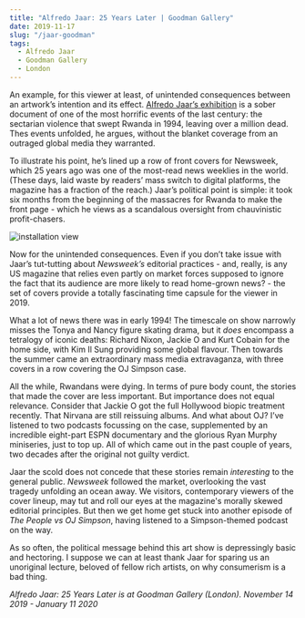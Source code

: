 ```yaml
---
title: "Alfredo Jaar: 25 Years Later | Goodman Gallery"
date: 2019-11-17
slug: "/jaar-goodman"
tags:
  - Alfredo Jaar
  - Goodman Gallery
  - London
---
```


An example, for this viewer at least, of unintended consequences between an artwork’s intention and its effect. [Alfredo Jaar’s exhibition](http://www.goodman-gallery.com/exhibitions/1067) is a sober document of one of the most horrific events of the last century: the sectarian violence that swept Rwanda in 1994, leaving over a million dead. Thes events unfolded, he argues, without the blanket coverage from an outraged global media they warranted.

To illustrate his point, he’s lined up a row of front covers for Newsweek, which 25 years ago was one of the most-read news weeklies in the world. (These days, laid waste by readers’ mass switch to digital platforms, the magazine has a fraction of the reach.) Jaar’s political point is simple: it took six months from the beginning of the massacres for Rwanda to make the front page - which he views as a scandalous oversight from chauvinistic profit-chasers.

![installation view](/jaar-goodman-1.jpg)

Now for the unintended consequences. Even if you don’t take issue with Jaar’s tut-tutting about *Newsweek’s* editorial practices - and, really, is any US magazine that relies even partly on market forces supposed to ignore the fact that its audience are more likely to read home-grown news? - the set of covers provide a totally fascinating time capsule for the viewer in 2019.

What a lot of news there was in early 1994! The timescale on show narrowly misses the Tonya and Nancy figure skating drama, but it *does* encompass a tetralogy of iconic deaths: Richard Nixon, Jackie O and Kurt Cobain for the home side, with Kim Il Sung providing some global flavour. Then towards the summer came an extraordinary mass media extravaganza, with three covers in a row covering the OJ Simpson case.

All the while, Rwandans were dying. In terms of pure body count, the stories that made the cover are less important. But importance does not equal relevance. Consider that Jackie O got the full Hollywood biopic treatment recently. That Nirvana are still reissuing albums. And what about OJ? I’ve listened to two podcasts focussing on the case, supplemented by an incredible eight-part ESPN documentary and the glorious Ryan Murphy miniseries, just to top up. All of which came out in the past couple of years, two decades after the original not guilty verdict.

Jaar the scold does not concede that these stories remain *interesting* to the general public. *Newsweek* followed the market, overlooking the vast tragedy unfolding an ocean away. We visitors, contemporary viewers of the cover lineup, may tut and roll our eyes at the magazine's morally skewed editorial principles. But then we get home get stuck into another episode of *The People vs OJ Simpson*, having listened to a Simpson-themed podcast on the way.

As so often, the political message behind this art show is depressingly basic and hectoring. I suppose we can at least thank Jaar for sparing us an unoriginal lecture, beloved of fellow rich artists, on why consumerism is a bad thing.

*Alfredo Jaar: 25 Years Later is at Goodman Gallery (London). November 14 2019 - January 11 2020*
